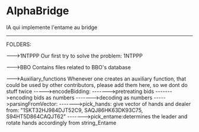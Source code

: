 # AlphaBridge
IA qui implemente l'entame au bridge


--------------------------------------

FOLDERS:

--->1NTPPP
Our first try to solve the problem: 1NTPPP

--->BBO
Contains files related to BBO's database

--->Auxiliary_functions
Whenever one creates an auxiliary function, that could be used by other contributors, please add them here, so we dont do stuff twice
----->encodeBidding:
------->pretreating bids
------->encoding bids as numbers
------->decoding as numbers 
----->parsingFromVector:
------->pick_hands: give vector of hands and dealer from:
"1SKT32HJ984DJT52C9, SAQJ86HK63DK93C75, S94HT5D864CAQJT62"
------->pick_entame:determines the leader and rotate hands accordingly from string_Entame

